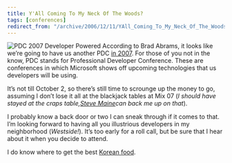 ```yaml
---
title: Y'All Coming To My Neck Of The Woods?
tags: [conferences]
redirect_from: "/archive/2006/12/11/YAll_Coming_To_My_Neck_Of_The_Woods.aspx/"
---
```


![PDC 2007 Developer
Powered](https://haacked.com/assets/images/haacked_com/WindowsLiveWriter/YAllComingToMyNeckOfTheWoods_1478D/image001_revised%5B1%5D%5B4%5D.gif)
According to Brad Abrams, it looks like we’re going to have us another
PDC [in 2007](http://msdn.microsoft.com/events/pdc/ "PDC 2007"). For
those of you not in the know, PDC stands for Professional Developer
Conference. These are conferences in which Microsoft shows off upcoming
technologies that us developers will be using.

It’s not till October 2, so there’s still time to scrounge up the money
to go, assuming I don’t lose it all at the blackjack tables at Mix 07
(*I should have stayed at the craps table,*[*Steve
Maine*](http://hyperthink.net/blog/ "Steve Main's Brain.Save()")*can
back me up on that*).

I probably know a back door or two I can sneak through if it comes to
that. I’m looking forward to having all you illustrious developers in my
neighborhood (*Westside!*). It’s too early for a roll call, but be sure
that I hear about it when you decide to attend.

I do know where to get the best [Korean
food](https://haacked.com/archive/2005/03/17/Good_Korean_Food_In_Los_Angeles.aspx "Best Korean Food In Los Angeles").

